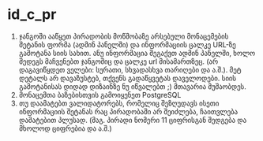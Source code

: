 # id_c_pr
1) ჯანგოში ააწყეთ პირადობის მოწმობაზე არსებული მონაცემების შეტანის ფორმა (ადმინ პანელში) და ინფორმაციის ცალკე URL-ზე გამოტანა სიის სახით.
ანუ ინფორმაცია შეგაქვთ ადმინ პანელში, ხოლო შედეგს მაჩვენებთ ჯანგოშიც და ცალკე url მისამართზეც. (არ დაგავიწყდეთ ველები: სურათი, სხვადასხვა თარიღები და ა.შ.). მეტ დეტალს არ დავაზუსტებ, თქვენს გადაწყვეტას დაველოდები. სიის გამოტანისას დიდად დიზაინზე ნუ იწვალებთ ;) მთავარია მუშაობდეს.
2) მონაცემთა ბაზებისთვის გამოიყენეთ PostgreSQL
3) თუ დაამატებთ ვალიდატორებს, რომელიც შეზღუდავს ისეთი ინფორმაციის შეტანას რაც პირადობაში არ შეიძლება, ჩაითვლება დამატებით პლუსად. (მაგ. პირადი ნომერი 11 ციფრისგან შედგება და მხოლოდ ციფრებია და ა.შ.)

